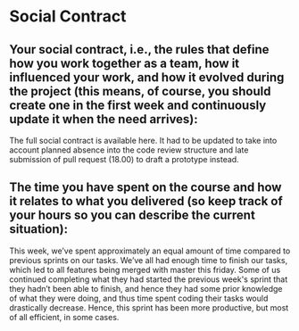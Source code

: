 # Social Contract

## Your social contract, i.e., the rules that define how you work together as a team, how it influenced your work, and how it evolved during the project (this means, of course, you should create one in the first week and continuously update it when the need arrives):
  The full social contract is available here. It had to be updated to take into account planned absence into the code review structure and late submission of pull request (18.00)   to draft a prototype instead.  
  
## The time you have spent on the course and how it relates to what you delivered (so keep track of your hours so you can describe the current situation):
  This week, we’ve spent approximately an equal amount of time compared to previous sprints on our tasks. We’ve all had enough time to finish our tasks, which led to all           features being merged with master this friday. Some of us continued completing what they had started the previous week's sprint that they hadn’t been able to finish, and hence   they had some prior knowledge of what they were doing, and thus time spent coding their tasks would drastically decrease. Hence, this sprint has been more productive, but most   of all efficient, in some cases.
